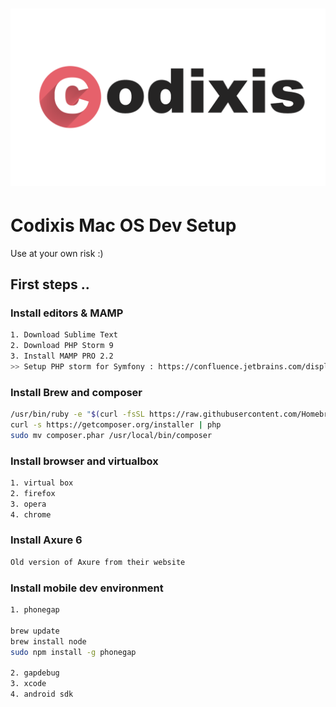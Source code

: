# ![codixis](media/codixis.png)

Codixis Mac OS Dev Setup 
========
Use at your own risk :) 

## First steps ..
### Install editors & MAMP
``` bash
1. Download Sublime Text 
2. Download PHP Storm 9
3. Install MAMP PRO 2.2
>> Setup PHP storm for Symfony : https://confluence.jetbrains.com/display/PhpStorm/Getting+Started+-+Symfony+Development+using+PhpStorm
```

### Install Brew and composer 
``` bash
/usr/bin/ruby -e "$(curl -fsSL https://raw.githubusercontent.com/Homebrew/install/master/install)"
curl -s https://getcomposer.org/installer | php
sudo mv composer.phar /usr/local/bin/composer
```

### Install browser and virtualbox 
``` bash
1. virtual box 
2. firefox
3. opera
4. chrome 
```

### Install Axure 6 
``` bash
Old version of Axure from their website 
```

### Install mobile dev environment 
``` bash
1. phonegap

brew update
brew install node
sudo npm install -g phonegap

2. gapdebug
3. xcode
4. android sdk
```

